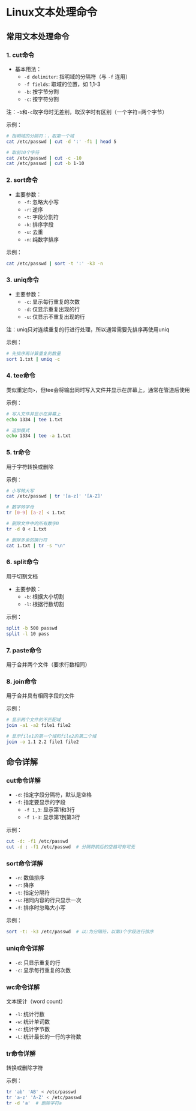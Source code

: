 
# Linux文本处理命令

## 常用文本处理命令

### 1. cut命令
- 基本用法：
  - `-d delimiter`: 指明域的分隔符（与 `-f` 连用）
  - `-f fields`: 取域的位置，如 1,1-3
  - `-b`: 按字节分割
  - `-c`: 按字符分割
  
注：`-b`和`-c`取字母时无差别，取汉字时有区别（一个字符=两个字节）

示例：
```bash
# 指明域的分隔符：，取第一个域
cat /etc/passwd | cut -d ':' -f1 | head 5

# 取前10个字符
cat /etc/passwd | cut -c -10
cat /etc/passwd | cut -b 1-10
```

### 2. sort命令
- 主要参数：
  - `-f`: 忽略大小写
  - `-r`: 逆序
  - `-t`: 字段分割符
  - `-k`: 排序字段
  - `-u`: 去重
  - `-n`: 纯数字排序

示例：
```bash
cat /etc/passwd | sort -t ':' -k3 -n
```

### 3. uniq命令
- 主要参数：
  - `-c`: 显示每行重复的次数
  - `-d`: 仅显示重复出现的行
  - `-u`: 仅显示不重复出现的行

注：uniq只对连续重复的行进行处理，所以通常需要先排序再使用uniq

示例：
```bash
# 先排序再计算重复的数量
sort 1.txt | uniq -c
```

### 4. tee命令
类似重定向`>`，但tee会将输出同时写入文件并显示在屏幕上，通常在管道后使用

示例：
```bash
# 写入文件并显示在屏幕上
echo 1334 | tee 1.txt

# 追加模式
echo 1334 | tee -a 1.txt
```

### 5. tr命令
用于字符转换或删除

示例：
```bash
# 小写转大写
cat /etc/passwd | tr '[a-z]' '[A-Z]'

# 数字转字母
tr [0-9] [a-z] < 1.txt

# 删除文件中的所有数字0
tr -d 0 < 1.txt

# 删除多余的换行符
cat 1.txt | tr -s "\n"
```

### 6. split命令
用于切割文档
- 主要参数：
  - `-b`: 根据大小切割
  - `-l`: 根据行数切割

示例：
```bash
split -b 500 passwd
split -l 10 pass
```

### 7. paste命令
用于合并两个文件（要求行数相同）

### 8. join命令
用于合并具有相同字段的文件

示例：
```bash
# 显示两个文件的不匹配域
join -a1 -a2 file1 file2

# 显示file1的第一个域和file2的第二个域
join -o 1.1 2.2 file1 file2
```

## 命令详解

### cut命令详解
- `-d`: 指定字段分隔符，默认是空格
- `-f`: 指定要显示的字段
  - `-f 1,3`: 显示第1和3行
  - `-f 1-3`: 显示第1到第3行

示例：
```bash
cut -d: -f1 /etc/passwd
cut -d : -f1 /etc/passwd  # 分隔符前后的空格可有可无
```

### sort命令详解
- `-n`: 数值排序
- `-r`: 降序
- `-t`: 指定分隔符
- `-u`: 相同内容的行只显示一次
- `-f`: 排序时忽略大小写

示例：
```bash
sort -t: -k3 /etc/passwd  # 以:为分隔符，以第3个字段进行排序
```

### uniq命令详解
- `-d`: 只显示重复的行
- `-c`: 显示每行重复的次数

### wc命令详解
文本统计（word count）
- `-l`: 统计行数
- `-w`: 统计单词数
- `-c`: 统计字节数
- `-L`: 统计最长的一行的字符数

### tr命令详解
转换或删除字符

示例：
```bash
tr 'ab' 'AB' < /etc/passwd
tr 'a-z' 'A-Z' < /etc/passwd
tr -d 'a'  # 删除字符a
```
		